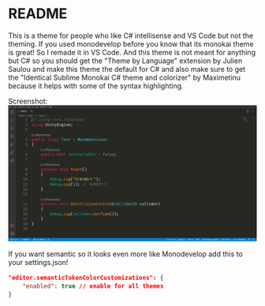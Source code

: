 # README

This is a theme for people who like C# intellisense and VS Code but not the theming. If you used monodevelop before you know that its monokai theme is great! So I remade it in VS Code. And this theme is not meant for anything but C# so you should get the "Theme by Language" extension by Julien Saulou and make this theme the default for C# and also make sure to get the "Identical Sublime Monokai C# theme and colorizer" by Maximetinu because it helps with some of the syntax highlighting.

Screenshot:
<img src="screenshot.png"/>

If you want semantic so it looks even more like Monodevelop add this to your settings.json!

```json
"editor.semanticTokenColorCustomizations": {
    "enabled": true // enable for all themes
}
```
